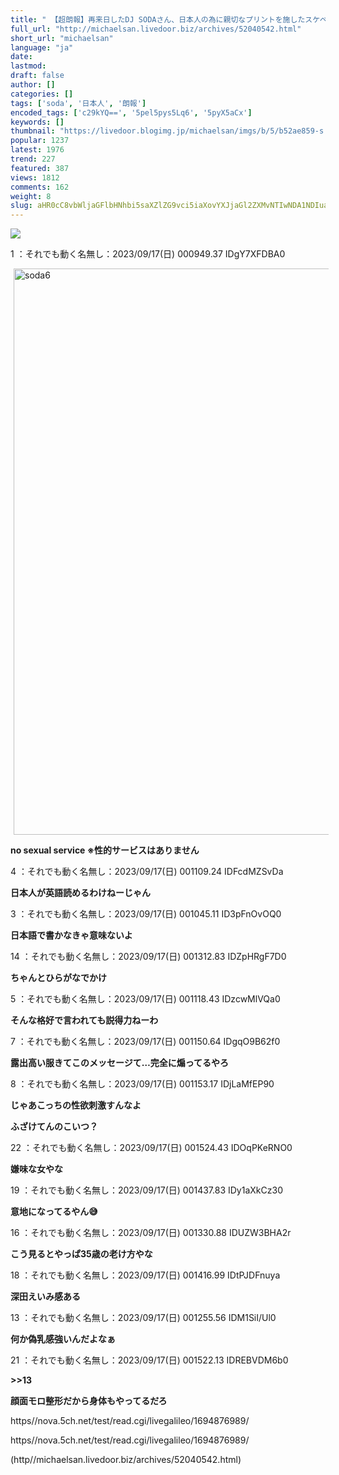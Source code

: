 ```yaml
---
title: " 【超朗報】再来日したDJ SODAさん、日本人の為に親切なプリントを施したスケベな服を着る"
full_url: "http://michaelsan.livedoor.biz/archives/52040542.html"
short_url: "michaelsan"
language: "ja"
date: 
lastmod: 
draft: false
author: []
categories: []
tags: ['soda', '日本人', '朗報']
encoded_tags: ['c29kYQ==', '5pel5pys5Lq6', '5pyX5aCx']
keywords: []
thumbnail: "https://livedoor.blogimg.jp/michaelsan/imgs/b/5/b52ae859-s.jpg"
popular: 1237
latest: 1976
trend: 227
featured: 387
views: 1812
comments: 162
weight: 8
slug: aHR0cC8vbWljaGFlbHNhbi5saXZlZG9vci5iaXovYXJjaGl2ZXMvNTIwNDA1NDIuaHRtbA==
---
```


![](https://livedoor.blogimg.jp/michaelsan/imgs/b/5/b52ae859-s.jpg)

<div><p>1 ：それでも動く名無し：2023/09/17(日) 000949.37 IDgY7XFDBA0</p><a href='https//livedoor.blogimg.jp/michaelsan/imgs/e/c/ec78fae5.jpg' title='soda6' target='_blank'><img src='https//livedoor.blogimg.jp/michaelsan/imgs/e/c/ec78fae5-s.jpg' width='680' height='906' border='0' alt='soda6' hspace='5' class='pict'></a><p><b><p>no sexual service ※性的サービスはありません</p></b></p><p>4 ：それでも動く名無し：2023/09/17(日) 001109.24 IDFcdMZSvDa</p><b><p>日本人が英語読めるわけねーじゃん </p></b><p>3 ：それでも動く名無し：2023/09/17(日) 001045.11 ID3pFnOvOQ0</p><b><p>日本語で書かなきゃ意味ないよ </p></b><p>14 ：それでも動く名無し：2023/09/17(日) 001312.83 IDZpHRgF7D0</p><b><p>ちゃんとひらがなでかけ </p></b><p>5 ：それでも動く名無し：2023/09/17(日) 001118.43 IDzcwMlVQa0</p><b><p>そんな格好で言われても説得力ねーわ </p></b><p>7 ：それでも動く名無し：2023/09/17(日) 001150.64 IDgqO9B62f0</p><b><p>露出高い服きてこのメッセージて…完全に煽ってるやろ </p></b><p>8 ：それでも動く名無し：2023/09/17(日) 001153.17 IDjLaMfEP90</p><p><p><b>じゃあこっちの性欲刺激すんなよ</b></p></p><p><p><b></b></p></p><p><b>ふざけてんのこいつ？ </b></p><p>22 ：それでも動く名無し：2023/09/17(日) 001524.43 IDOqPKeRNO0</p><b><p>嫌味な女やな </p></b><p>19 ：それでも動く名無し：2023/09/17(日) 001437.83 IDy1aXkCz30</p><b><p>意地になってるやん😅 </p></b><p>16 ：それでも動く名無し：2023/09/17(日) 001330.88 IDUZW3BHA2r</p><b><p>こう見るとやっぱ35歳の老け方やな </p></b><p>18 ：それでも動く名無し：2023/09/17(日) 001416.99 IDtPJDFnuya</p><b><p>深田えいみ感ある </p></b><p>13 ：それでも動く名無し：2023/09/17(日) 001255.56 IDM1SiI/Ul0</p><b><p>何か偽乳感強いんだよなぁ </p></b><p>21 ：それでも動く名無し：2023/09/17(日) 001522.13 IDREBVDM6b0</p><p><b><p><p>>>13</p></p></b></p><p><b><p><p></p></p></b></p><b><p><p>顔面モロ整形だから身体もやってるだろ </p></p></b>https//nova.5ch.net/test/read.cgi/livegalileo/1694876989/<br clear='all'> <p id='a6850dc6aefc0d5bbff2bea180d92d89'> </p> <p id='a6850dc6aefc0d5bbff2bea180d92d89'> </p> <p class='alistcloud-container-6795'></p> <p>https//nova.5ch.net/test/read.cgi/livegalileo/1694876989/</p></div>

(http//michaelsan.livedoor.biz/archives/52040542.html)
